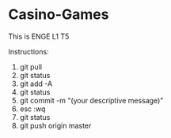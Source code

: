 Casino-Games
============

This is ENGE L1 T5

Instructions:

1. git pull
2. git status
3. git add -A
4. git status
5. git commit -m "(your descriptive message)"
6. esc :wq
7. git status
8. git push origin master

